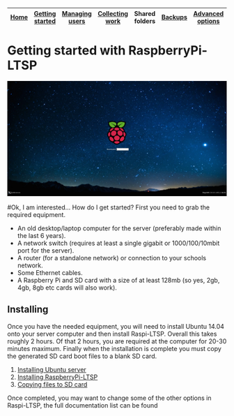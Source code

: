 [Home](../README.md)    | [Getting started](../installation/getting-started.md)     | [Managing users](../manage-users/README.md) | [Collecting work](../collect-work.md) | Shared folders | [Backups](../backups/README.md) | [Advanced options](../advanced/README.md) 
| :-----------: |:-------------:| :-----:| :-----:| :-----:| :-----:| :-----:| 


Getting started with RaspberryPi-LTSP
===============
![](../images/raspi-login.jpeg)


#Ok, I am interested... How do I get started?
First you need to grab the required equipment.
- An old desktop/laptop computer for the server (preferably made within the last 6 years).
- A network switch (requires at least a single gigabit or 1000/100/10mbit port for the server).
- A router (for a standalone network) or connection to your schools network.
- Some Ethernet cables.
- A Raspberry Pi and SD card with a size of at least 128mb (so yes, 2gb, 4gb, 8gb etc cards will also work).


Installing
-----------

Once you have the needed equipment, you will need to install Ubuntu 14.04 onto your server computer and then install Raspi-LTSP.
Overall this takes roughly 2 hours. Of that 2 hours, you are required at the computer for 20-30 minutes maximum.
Finally when the installation is complete you must copy the generated SD card boot files to a blank SD card.

1. [Installing Ubuntu server](installing-ubuntu.md)
1. [Installing RaspberryPi-LTSP](installing-raspi-ltsp.md)
1. [Copying files to SD card](sd-card-copy.md)

Once completed, you may want to change some of the other options in Raspi-LTSP, the full documentation list can be found
